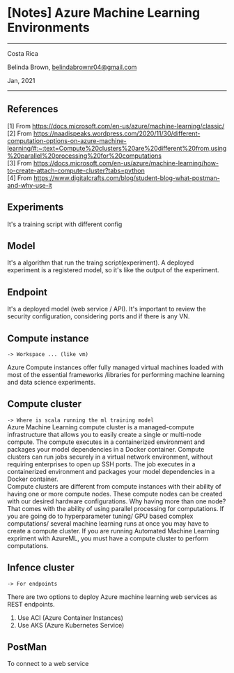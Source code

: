 # [Notes] Azure Machine Learning Environments 

----------

Costa Rica

Belinda Brown, belindabrownr04@gmail.com

Jan, 2021

----------

## References
[1] From https://docs.microsoft.com/en-us/azure/machine-learning/classic/ <br/>
[2] From https://naadispeaks.wordpress.com/2020/11/30/different-computation-options-on-azure-machine-learning/#:~:text=Compute%20clusters%20are%20different%20from,using%20parallel%20processing%20for%20computations <br/>
[3] From https://docs.microsoft.com/en-us/azure/machine-learning/how-to-create-attach-compute-cluster?tabs=python <br/>
[4] From https://www.digitalcrafts.com/blog/student-blog-what-postman-and-why-use-it

## Experiments 
It's a training script with different config 

## Model 
It's a algorithm that run the traing script(experiment). A deployed experiment is a registered model, so it's like the output of the experiment. 

## Endpoint 
It's a deployed model (web service / API). It's important to review the security configuration, considering ports and if there is any VN. 

## Compute instance 
`-> Workspace ... (like vm)`

Azure Compute instances offer fully managed 
virtual machines loaded with most of the essential 
frameworks /libraries for performing machine learning 
and data science experiments. 

## Compute cluster 
`-> Where is scala running the ml training model` <br/>
Azure Machine Learning compute cluster is a managed-compute infrastructure that allows you to easily create a single or multi-node compute. The compute executes in a containerized environment and packages your model dependencies in a Docker container. Compute clusters can run jobs securely in a virtual network environment, without requiring enterprises to open up SSH ports. The job executes in a containerized environment and packages your model dependencies in a Docker container. <br/>
Compute clusters are different from compute instances with their ability of having one or more compute nodes. These compute nodes can be created with our desired hardware configurations. Why having more than one node? That comes with the ability of using parallel processing for computations. If you are going do to hyperparameter tuning/ GPU based complex computations/ several machine learning runs at once you may have to create a compute cluster. If you are running Automated Machine Learning expriment with AzureML, you must have a compute cluster to perform computations.


## Infence cluster 
`-> For endpoints `

There are two options to deploy Azure machine learning web services as REST endpoints. <br/>
1) Use ACI (Azure Container Instances) 
2) Use AKS (Azure Kubernetes Service)

## PostMan
To connect to a web service
